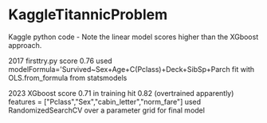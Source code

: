 # KaggleTitannicProblem
Kaggle python code - Note the linear model scores higher than the XGboost approach.

2017
firsttry.py score 0.76
used modelFormula='Survived~Sex+Age+C(Pclass)+Deck+SibSp+Parch
fit with OLS.from_formula from statsmodels

2023
XGboost score 0.71
in training hit 0.82 (overtrained apparently)
features = ["Pclass","Sex","cabin_letter","norm_fare"]
used RandomizedSearchCV over a parameter grid for final model
